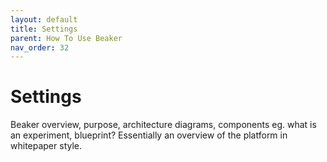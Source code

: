 ```yaml
---
layout: default
title: Settings
parent: How To Use Beaker
nav_order: 32
---
```


# Settings

Beaker overview, purpose, architecture diagrams, components eg. what is an experiment, blueprint? Essentially an overview of the platform in whitepaper style.
